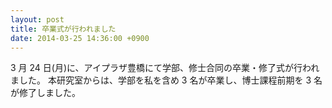 ```yaml
---
layout: post
title: 卒業式が行われました
date: 2014-03-25 14:36:00 +0900
---
```


3 月 24 日(月)に、アイプラザ豊橋にて学部、修士合同の卒業・修了式が行われました。
本研究室からは、学部を私を含め 3 名が卒業し、博士課程前期を 3 名が修了しました。